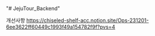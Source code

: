"# JejuTour_Backend" 

개선사항 
https://chiseled-shelf-acc.notion.site/Ops-231201-6ee3622ff60449c1993f49a154782f9f?pvs=4
